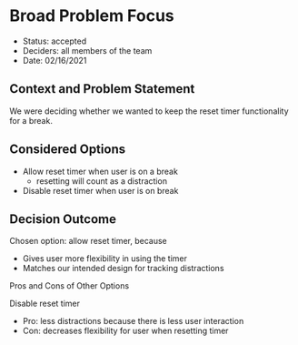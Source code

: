 # Broad Problem Focus

* Status: accepted
* Deciders: all members of the team
* Date: 02/16/2021

## Context and Problem Statement

We were deciding whether we wanted to keep the reset timer functionality for a break.

## Considered Options

* Allow reset timer when user is on a break
  - resetting will count as a distraction
* Disable reset timer when user is on break

## Decision Outcome

Chosen option: allow reset timer, because

* Gives user more flexibility in using the timer
* Matches our intended design for tracking distractions

Pros and Cons of Other Options

Disable reset timer

* Pro: less distractions because there is less user interaction
* Con: decreases flexibility for user when resetting timer
